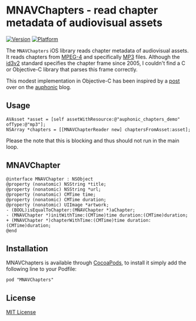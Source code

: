 # MNAVChapters - read chapter metadata of audiovisual assets

[![Version](http://cocoapod-badges.herokuapp.com/v/MNAVChapters/badge.png)](http://cocoadocs.org/docsets/MNAVChapters)
[![Platform](http://cocoapod-badges.herokuapp.com/p/MNAVChapters/badge.png)](http://cocoadocs.org/docsets/MNAVChapters)

The `MNAVChapters` iOS library reads chapter metadata of audiovisual assets. It reads chapters from [MPEG-4](http://en.wikipedia.org/wiki/MPEG-4_Part_14) and specifically [MP3](http://en.wikipedia.org/wiki/MP3) files. Although the [id3v2](http://id3.org/id3v2-chapters-1.0) standard specifies the chapter frame since 2005, I couldn't find a C or Objective-C library that parses this frame correctly.

This modest implementation in Objective-C has been inspired by a [post](http://auphonic.com/blog/2013/07/03/chapter-marks-and-enhanced-podcasts/) over on the [auphonic](https://auphonic.com/) blog.

## Usage

    AVAsset *asset = [self assetWithResource:@"auphonic_chapters_demo" ofType:@"mp3"];
    NSArray *chapters = [[MNAVChapterReader new] chaptersFromAsset:asset];

Please the note that this is blocking and thus should not run in the main loop.

## MNAVChapter

    @interface MNAVChapter : NSObject
    @property (nonatomic) NSString *title;
    @property (nonatomic) NSString *url;
    @property (nonatomic) CMTime time;
    @property (nonatomic) CMTime duration;
    @property (nonatomic) UIImage *artwork;
    - (BOOL)isEqualToChapter:(MNAVChapter *)aChapter;
    - (MNAVChapter *)initWithTime:(CMTime)time duration:(CMTime)duration;
    + (MNAVChapter *)chapterWithTime:(CMTime)time duration:(CMTime)duration;
    @end

## Installation

MNAVChapters is available through [CocoaPods](http://cocoapods.org), to install
it simply add the following line to your Podfile:

    pod "MNAVChapters"

## License

[MIT License](https://raw.github.com/michaelnisi/metata/master/LICENSE)

